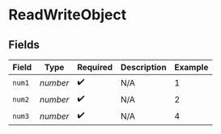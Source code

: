 # ReadWriteObject


## Fields

| Field              | Type               | Required           | Description        | Example            |
| ------------------ | ------------------ | ------------------ | ------------------ | ------------------ |
| `num1`             | *number*           | :heavy_check_mark: | N/A                | 1                  |
| `num2`             | *number*           | :heavy_check_mark: | N/A                | 2                  |
| `num3`             | *number*           | :heavy_check_mark: | N/A                | 4                  |